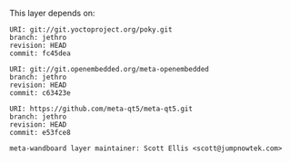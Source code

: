 This layer depends on:

    URI: git://git.yoctoproject.org/poky.git
    branch: jethro 
    revision: HEAD
    commit: fc45dea 

    URI: git://git.openembedded.org/meta-openembedded
    branch: jethro 
    revision: HEAD
    commit: c63423e 

    URI: https://github.com/meta-qt5/meta-qt5.git
    branch: jethro 
    revision: HEAD
    commit: e53fce8 

    meta-wandboard layer maintainer: Scott Ellis <scott@jumpnowtek.com>
